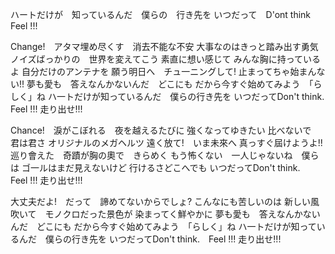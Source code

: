 ﻿ハートだけが　知っているんだ　僕らの　行き先を
いつだって　D'ont think Feel !!!

Change!　アタマ埋め尽くす　消去不能な不安
大事なのはきっと踏み出す勇気
ノイズばっかりの　世界を変えてこう
素直に想い感じて
みんな胸に持っているよ
自分だけのアンテナを
願う明日へ　チュ一ニングして!
止まってちゃ始まんない!!
夢も愛も　答えなんかないんだ　どこにも
だから今すぐ始めてみよう　「らしく」ね
ハ一トだけが知っているんだ　僕らの行き先を
いつだってDon't think.　Feel !!!
走り出せ!!!

Chance!　淚がこぼれる　夜を越えるたびに
強くなってゆきたい
比べないで　君は君さ
オリジナルのメガヘルツ
遠く放て!　いま未來へ
真っすぐ屆けようよ!!
巡り會えた　奇蹟が胸の奧で　きらめく
もう怖くない　一人じゃないね　僕らは
ゴ一ルはまだ見えないけど
行けるさどこへでも
いつだってDon't think.　Feel !!!
走り出せ!!!

大丈夫だよ!　だって　諦めてないからでしょ?
こんなにも苦しいのは
新しい風吹いて　モノクロだった景色が
染まってく鮮やかに
夢も愛も　答えなんかないんだ　どこにも
だから今すぐ始めてみよう　「らしく」ね
ハ一トだけが知っているんだ　僕らの行き先を
いつだってDon't think.　Feel !!!
走り出せ!!!
